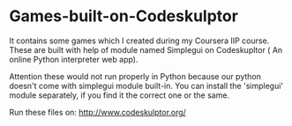 # Games-built-on-Codeskulptor

It contains some games which I created during my Coursera IIP course.
These are built with help of module named Simplegui on Codeskupltor ( An online Python interpreter web app).

Attention these would not run properly in Python because our python doesn't come with simplegui module built-in.
You can install the 'simplegui' module separately, if you find it the correct one or the same.


Run these files on:
http://www.codeskulptor.org/
